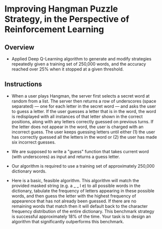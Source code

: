# Improving Hangman Puzzle Strategy, in the Perspective of Reinforcement Learning

## Overview
* Applied Deep Q-Learning algorithm to generate and modify strategies repeatedly given a training set of 250,000 words, and the accuracy reached over 25% when it stopped at a given threshold.

## Instructions
* When a user plays Hangman, the server first selects a secret word at random from a list. The server then returns a row of underscores (space separated) — one for each letter in the secret word — and asks the user to guess a letter. If the user guesses a letter that is in the word, the word is redisplayed with all instances of that letter shown in the correct positions, along with any letters correctly guessed on previous turns. If the letter does not appear in the word, the user is charged with an incorrect guess. The user keeps guessing letters until either (1) the user has correctly guessed all the letters in the word or (2) the user has made six incorrect guesses.

* We are supposed to write a "guess" function that takes current word (with underscores) as input and returns a guess letter.

* Our algorithm is required to use a training set of approximately 250,000 dictionary words.

* Here is a basic, feasible algorithm. This algorithm will match the provided masked string (e.g. a _ _ l e) to all possible words in the dictionary, tabulate the frequency of letters appearing in these possible words, and then guess the letter with the highest frequency of appearence that has not already been guessed. If there are no remaining words that match then it will default back to the character frequency distribution of the entire dictionary. This benchmark strategy is successful approximately 18% of the time. Your task is to design an algorithm that significantly outperforms this benchmark.

